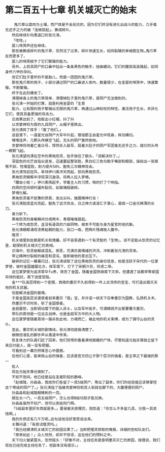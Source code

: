 # 第二百五十七章 机关城灭亡的始末
        鬼爪草以腐肉为土壤，而尸体是不会反抗的，因为它们并没有进化出战斗的能力，几乎毫无还手之力的被「连根拔起」，撕成碎片。
       然后继续扑向甬道口的张元清。
       「哇哇。」
       婴儿啼哭声还在继续。
       那些被撕成碎片的鬼爪草，忽然活了过来，碎片快速生长，如同裂殖的单细胞生物…鬼爪草反而更多了。
       婴儿的啼哭赋予了它们繁殖的能力。
       另外，上百具阴尸的口鼻中钻出一条条黑色的触手，扭曲蠕动，它们的腹部高高隆起，如同身怀六甲的孕妇。
       但它们肚子里怀的不是胎儿，而是一团团的鬼爪草。
       那些鬼爪草的孢子，小部分通过阴尸的口鼻进入体内，数量很少，在圣婴的啼哭中，快速繁殖，不断繁殖。
       终于在此刻爆发了。
       清理掉身上的鬼爪草简单，清理掉肚子里的鬼爪草，是阴尸无法做到的。
       张元清一开始的打算，就是利用圣婴的「生育
       能力，让有限的孢子繁殖出无限的鬼爪草，再通过山神权杖的特性，激活孢子生长，并异化它们，使其具备更强的攻击力。
       见效果达到了，他取出小红帽，抖了抖
       以贪婪神将为首的九具阴尸，从帽子里跌出。
       张元清挥了挥手：「废了他们。」
       话音落下，一道星光自阴尸大军中升起，银瑶郡主自星光中现身，挥剑横扫。
       噗噗连声，几颗头颅横空飞起，无头的阴尸轰然倒地。
       贪婪神将领着亡者众号，悍然杀入敌军，挺着大肚子的阴尸军团毫无还手之力，腐烂的头颅一颗颗飞起。
       张元清望向漂在空中的黑袍怨灵，抬手按住了额头，「该解决你了。」
       深蓝色的光芒自指尖迸发，迅速蔓延整张脸，黑白红三色勾勒于嘴部和眼部，描绘出一张桀骜不驯，性情蓝脸，耐力提升50%，豁免三次精神攻击。
       张元清驾驭狂风，率领伊川美冲天而起，掠向黑袍怨灵。
       黑袍怨灵眼眶中浮现深沉漩涡，将两人拉入梦境。
       「雕虫小技！」伊川美扬起手，学着主人的习惯，啪的打了个响指。
       四周的空间顿时遍布裂纹，如玻璃般破碎。
       梦境化解。
       黑袍怨灵毫不犹豫的昂首，发出尖叫，施展精神打击！
       张元清脸庞蓝光亮起，豁免了这次攻击，日之神力滚滚汇于掌心，凝成一口金光稀薄的长刀。
       奋力斩下。
       黑袍怨灵的身躯瞬间分成两半，青烟嗤嗤冒起。
       一个转为成怨灵，且没有道具的六级阴物，根本不可能与身为星官的他抗衡。
       张元清眼眶涌现漆黑粘稠的能力，张口一吸，把两片残魂吸入腹中。
       噬灵！
       机关城里到处都是机关和傀儡，好不容易遇到一个有灵智的「生物」，说不定能从怨灵的记忆里，窥探到机关城灭亡的真相。
       识海中，怨灵崩解成混乱、邪恶，充满负面情绪的洪流，冲刷着张元清的灵体。
       带让精神分裂般的痛苦和混沌，旋即被他的意志压下。
       破碎的记忆一幕幕闪过，张元清读取了这位黑袍怨灵的身份信息，他是活跃于宋代的一位掌梦使，彼时金国雄踞北方，挥军南下，打下了宋朝汴京，俘虏二帝。
       这位掌梦使为追求荣华fu贵，效忠了金国，随着金国铁骑南下灭宋。但遭遇了岳鹏举等爱国将领的抵抗，南下进度受阻。
       金***队高层得到一个密报，西南的墨宗不久前得到一件上古流传的至宝，可打造出毁灭天地的机关武器。
       恰能解决金国的窘境。
       于是金国高层派遣使者前来墨宗「借」宝，并许诺一统天下后奉墨宗为国教，弘扬机关术。
       然墨宗不识时务，斩了金国使者。
       金庭震怒，当即调动麾下的能人异士，以及军中高手，可谓精锐齐出誓要覆灭墨宗。
       带队的首领是一位远古战神，也是金庭军方中的大人物。
       这位掌梦使随着首领一路杀到此地，力竭而亡，被此地的机关束缚，成为了镇守山谷的灵仆。
       至此，墨宗机关城的剧情线，张元清彻底搞清楚了。
       细微但凌乱的脚步声从甬道中传来。
       恢复体力的队員们赶了回来，他们惊愕的看着满地狼藉的尸体，尽管知道元始天尊独立留下来应付敌人，就一定有把握。
       可看到这一幕仍然难言心中震撼。
       在他们心里，能单挑山谷的强者，应该是官方四公子那个层次的强者，是主宰之下最强的那一
       批人
       现在元始天尊也做到了。
       不知不觉间，他已经是站在圣者阶段的巅峰。
       「赵城隍，孙淼淼，我给你们各留了一具5级阴尸，等出了副本，你们的经验值应该够掌控这个等级的阴尸了。」张元清指了指被贪婪神将和百人斩踩在脚下的，大腹便便的阴尸。
       孙淼淼和赵城隍眼睛刷的一亮。
       搁在太一门，一具五级阴尸，怎么也得B级功勋才能兑换。
       孙淼淼虽然不玩尸，但可以卖给同门啊。
       「S级副本里好东西就是多。」夏侯傲天感慨完，抱怨道：「你怎么不多留几具，分我一具卖钱啊。」
       我的负债还有几千万呢…这句话他没好意思说出来。
       关雅问道：「有尝试噬灵吗。」
       「我已经摸清机关城灭亡的前因后果了。」当即把噬灵获取的情报，详细的告知队友们。
       「原来如此！」众人恍然，却并不惊讶，这在他们的预料之中。
       天下归火皱紧眉头，忽然摇头：「好像不对，主线任务是查明墨宗灭亡的原因，按理说，我们现在已经完成主线任务了，但副本没有提示。」